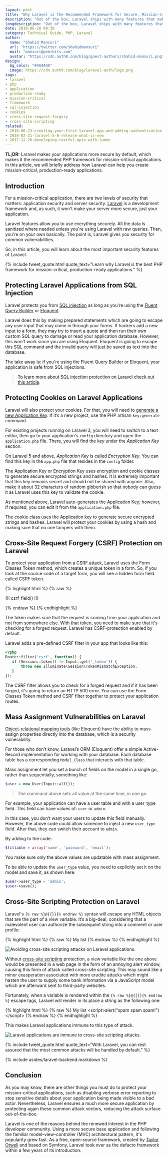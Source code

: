```yaml
---
layout: post
title: "Why Laravel is the Recommended Framework for Secure, Mission-Critical Applications"
description: "Out of the box, Laravel ships with many features that make your applications ready for prime time. In this article, you will learn about these features."
longdescription: "Out of the box, Laravel ships with many features that make your applications ready for prime time. In this article, you will learn about what these features are and how they can help you produce high-quality, production-ready applications."
date: 2018-06-28 08:30
category: Technical Guide, PHP, Laravel
author:
  name: "Shahid Mansuri"
  url: "https://twitter.com/shahidmansuri"
  mail: "mansuri@peerbits.com"
  avatar: "https://cdn.auth0.com/blog/guest-authors/shahid-mansuri.png"
design:
  bg_color: "#4A4A4A"
  image: https://cdn.auth0.com/blog/laravel-auth/logo.png
tags:
- laravel
- php
- application
- production-ready
- mission-critical
- framework
- sql-injection
- cookies
- cross-site-request-forgery
- cross-site-scripting
related:
- 2016-06-23-creating-your-first-laravel-app-and-adding-authentication
- 2018-02-21-laravel-5-6-release-what-is-new
- 2017-12-26-developing-restful-apis-with-lumen
---
```


**TL;DR:** Laravel makes your applications more secure by default, which makes it the recommended PHP framework for mission-critical applications. In this article, we will briefly address how Laravel can help you create mission-critical, production-ready applications.

## Introduction

For a mission-critical application, there are two levels of security that matters: application security and server security. [Laravel](https://laravel.com/) is a development framework and, as such, it won't make your server more secure, just your application.

Laravel features allow you to use everything securely. All the data is sanitized where needed unless you're using Laravel with raw queries. Then, you're on your own basically. The point is, Laravel gives you security for common vulnerabilities.

So, in this article, you will learn about the most important security features of Laravel.

{% include tweet_quote.html quote_text="Learn why Laravel is the best PHP framework for mission-critical, production-ready applications." %}

## Protecting Laravel Applications from SQL Injection

Laravel protects you from [SQL injection](https://www.w3schools.com/sql/sql_injection.asp) as long as you're using the [Fluent Query Builder](https://laravel.com/docs/5.6/queries) or [Eloquent](https://laravel.com/docs/5.6/eloquent).

Laravel does this by making prepared statements which are going to escape any user input that may come in through your forms. If hackers add a new input to a form, they may try to insert a quote and then run their own custom SQL query to damage or read your application database. However, this won't work since you are using Eloquent. Eloquent is going to escape this SQL command and the invalid query will just be saved as text into the database.

The take away is: if you're using the Fluent Query Builder or Eloquent, your application is safe from SQL injections.

> [To learn more about SQL injection protection on Laravel check out this article](https://www.easylaravelbook.com/blog/how-laravel-5-prevents-sql-injection-cross-site-request-forgery-and-cross-site-scripting/).

## Protecting Cookies on Laravel Applications

Laravel will also protect your cookies. For that, you will need to [generate a new Application Key](http://laravel-recipes.com/recipes/283/generating-a-new-application-key). If it’s a new project, use the PHP artisan `key:generate` command.

For existing projects running on Laravel 3, you will need to switch to a text editor, then go to your application's `config` directory and open the `application.php` file. There, you will find the key under the _Application Key_ section.

On Laravel 5 and above, _Application Key_ is called _Encryption Key_. You can find this key in the `app.php` file that resides in the `config` folder.

The Application Key or Encryption Key uses encryption and cookie classes to generate secure encrypted strings and hashes. It is extremely important that this key remains secret and should not be shared with anyone. Also, make it about 32 characters of random gibberish so that nobody can guess it as Laravel uses this key to validate the cookie.

As mentioned above, Laravel auto-generates the Application Key; however, if required, you can edit it from the `application.php` file.

The cookie class uses the Application key to generate secure encrypted strings and hashes. Laravel will protect your cookies by using a hash and making sure that no one tampers with them.

## Cross-Site Request Forgery (CSRF) Protection on Laravel

To protect your application from a <a href="https://www.owasp.org/index.php/Cross-Site_Request_Forgery_(CSRF)">CSRF attack</a>, Laravel uses the Form Classes Token method, which creates a unique token in a form. So, if you look at the source code of a target form, you will see a hidden form field called CSRF token.

{% highlight html %}
{% raw %}
<form name="test">
{!! csrf_field() !!}
<!-- Other inputs can come here-->
</form>
{% endraw %}
{% endhighlight %}

The token makes sure that the request is coming from your application and not from somewhere else. With that token, you need to make sure that it's checking for a forged request. Laravel has CSRF-protection enabled by default. 

Laravel adds a pre-defined CSRF filter in your app that looks like this:

```php
<?php
Route::filter('csrf', function() {
   if (Session::token() != Input::get('_token')) {
       throw new Illuminate\Session\TokenMismatchException;
   }
});
```

The CSRF filter allows you to check for a forged request and if it has been forged, it's going to return an HTTP 500 error. You can use the Form Classes Token method and CSRF filter together to protect your application routes.

## Mass Assignment Vulnerabilities on Laravel

[Object-relational mapping tools](https://en.wikipedia.org/wiki/Object-relational_mapping) (like Eloquent) have the ability to mass-assign properties directly into the database, which is a security vulnerability.

For those who don’t know, Laravel’s ORM (Eloquent) offer a simple Active-Record implementation for working with your database. Each database table has a corresponding `Model_Class` that interacts with that table.

Mass assignment let you set a bunch of fields on the model in a single go, rather than sequentially, something like:

```php
$user = new User(Input::all());
```

> The command above sets all value at the same time, in one go.

For example, your application can have a user table and with a user_type field. This field can have values of: `user` or `admin`.

In this case, you don’t want your users to update this field manually. However, the above code could allow someone to inject a new `user_type` field. After that, they can switch their account to `admin`.

By adding to the code:

```php
$fillable = array('name', 'password', 'email');
```

You make sure only the above values are updatable with mass assignment.

To be able to update the `user_type` value, you need to explicitly set it on the model and save it, as shown here:

```php
$user->user_type = 'admin';
$user->save();
```

## Cross-Site Scripting Protection on Laravel

Laravel's `{% raw %}@{{}}{% endraw %}` syntax will escape any HTML objects that are the part of a view variable. It’s a big-deal, considering that a malevolent user can authorize the subsequent string into a comment or user profile:

{% highlight html %}
{% raw %}
My list <script>alert("spam spam spam!")</script>
{% endraw %}
{% endhighlight %}

![Avoiding cross-site scripting attacks on Laravel applications.](https://cdn.auth0.com/blog/laravel-mission-critical/xss.png)

Without <a href="https://www.owasp.org/index.php/Cross-site_Scripting_(XSS)">cross-site scripting</a> protection, a view variable like the one above would be presented in a web page in the form of an annoying alert window, causing this form of attack called cross-site scripting. This may sound like a minor exasperation associated with more erudite attacks which might hasten the user to supply some bank information via a JavaScript model which are afterward sent to third-party websites.

Fortunately, when a variable is rendered within the `{% raw %}@{{}}{% endraw %}` escape tags, Laravel will render in its place a string as the following one:

{% highlight html %}
{% raw %}
My list &lt;script&gt;alert("spam spam spam!")&lt;/script&gt;
{% endraw %}
{% endhighlight %}

This makes Laravel applications immune to this type of attack.

![Laravel applications are immune to cross-site scripting attacks.](https://cdn.auth0.com/blog/laravel-mission-critical/no-xss.png)

{% include tweet_quote.html quote_text="With Laravel, you can rest assured that the most common attacks will be handled by default." %}

{% include asides/laravel-backend.markdown %}

## Conclusion

As you may know, there are other things you must do to protect your mission-critical applications, such as disabling verbose error reporting to stop sensitive details about your application being made visible to a bad actor. Nevertheless, Laravel ensures a much more secure application by protecting again these common attack vectors, reducing the attack surface out-of-the-box.

Laravel is one of the reasons behind the renewed interest in the PHP developer community. Using a more secure base application and following the familiar model–view–controller (MVC) architectural pattern, it's popularity grew fast. As a free, open-source framework, created by [Taylor Otwell](https://twitter.com/taylorotwell) and based on Symfony, Laravel took over as the defacto framework within a few years of its introduction.
